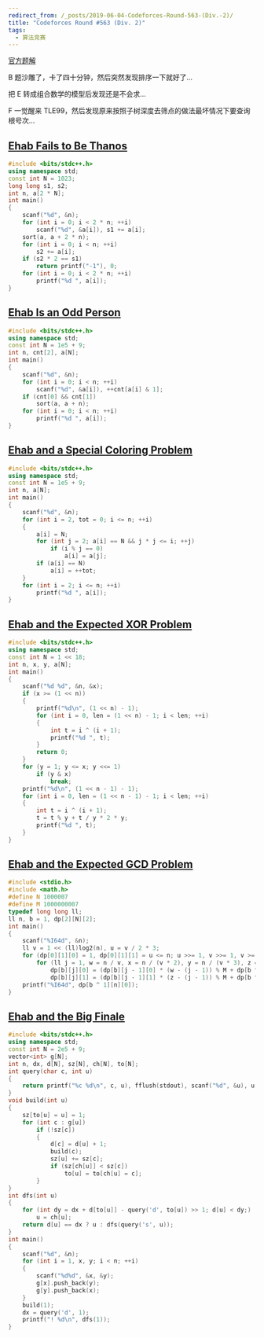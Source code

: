 ```yaml
---
redirect_from: /_posts/2019-06-04-Codeforces-Round-563-(Div.-2)/
title: "Codeforces Round #563 (Div. 2)"
tags:
  - 算法竞赛
---
```


[官方题解](https://codeforces.com/blog/entry/67388)

B 题沙雕了，卡了四十分钟，然后突然发现排序一下就好了…

把 E 转成组合数学的模型后发现还是不会求…

F 一觉醒来 TLE99，然后发现原来按照子树深度去筛点的做法最坏情况下要查询根号次…

## [Ehab Fails to Be Thanos](https://vjudge.net/problem/CodeForces-1174A)

```cpp
#include <bits/stdc++.h>
using namespace std;
const int N = 1023;
long long s1, s2;
int n, a[2 * N];
int main()
{
	scanf("%d", &n);
	for (int i = 0; i < 2 * n; ++i)
		scanf("%d", &a[i]), s1 += a[i];
	sort(a, a + 2 * n);
	for (int i = 0; i < n; ++i)
		s2 += a[i];
	if (s2 * 2 == s1)
		return printf("-1"), 0;
	for (int i = 0; i < 2 * n; ++i)
		printf("%d ", a[i]);
}
```

## [Ehab Is an Odd Person](https://vjudge.net/problem/CodeForces-1174B)

```cpp
#include <bits/stdc++.h>
using namespace std;
const int N = 1e5 + 9;
int n, cnt[2], a[N];
int main()
{
	scanf("%d", &n);
	for (int i = 0; i < n; ++i)
		scanf("%d", &a[i]), ++cnt[a[i] & 1];
	if (cnt[0] && cnt[1])
		sort(a, a + n);
	for (int i = 0; i < n; ++i)
		printf("%d ", a[i]);
}
```

## [Ehab and a Special Coloring Problem](https://vjudge.net/problem/CodeForces-1174C)

```cpp
#include <bits/stdc++.h>
using namespace std;
const int N = 1e5 + 9;
int n, a[N];
int main()
{
	scanf("%d", &n);
	for (int i = 2, tot = 0; i <= n; ++i)
	{
		a[i] = N;
		for (int j = 2; a[i] == N && j * j <= i; ++j)
			if (i % j == 0)
				a[i] = a[j];
		if (a[i] == N)
			a[i] = ++tot;
	}
	for (int i = 2; i <= n; ++i)
		printf("%d ", a[i]);
}
```

## [Ehab and the Expected XOR Problem](https://vjudge.net/problem/CodeForces-1174D)

```cpp
#include <bits/stdc++.h>
using namespace std;
const int N = 1 << 18;
int n, x, y, a[N];
int main()
{
	scanf("%d %d", &n, &x);
	if (x >= (1 << n))
	{
		printf("%d\n", (1 << n) - 1);
		for (int i = 0, len = (1 << n) - 1; i < len; ++i)
		{
			int t = i ^ (i + 1);
			printf("%d ", t);
		}
		return 0;
	}
	for (y = 1; y <= x; y <<= 1)
		if (y & x)
			break;
	printf("%d\n", (1 << n - 1) - 1);
	for (int i = 0, len = (1 << n - 1) - 1; i < len; ++i)
	{
		int t = i ^ (i + 1);
		t = t % y + t / y * 2 * y;
		printf("%d ", t);
	}
}
```

## [Ehab and the Expected GCD Problem](https://vjudge.net/problem/CodeForces-1174E)

```c
#include <stdio.h>
#include <math.h>
#define N 1000007
#define M 1000000007
typedef long long ll;
ll n, b = 1, dp[2][N][2];
int main()
{
	scanf("%I64d", &n);
	ll v = 1 << (ll)log2(n), u = v / 2 * 3;
	for (dp[0][1][0] = 1, dp[0][1][1] = u <= n; u >>= 1, v >>= 1, v >= 1; b ^= 1)
		for (ll j = 1, w = n / v, x = n / (v * 2), y = n / (v * 3), z = n / u; j <= w; ++j)
			dp[b][j][0] = (dp[b][j - 1][0] * (w - (j - 1)) % M + dp[b ^ 1][j - 1][0] * (w - x) % M + dp[b ^ 1][j - 1][1] * (w - y) % M) % M,
			dp[b][j][1] = (dp[b][j - 1][1] * (z - (j - 1)) % M + dp[b ^ 1][j - 1][1] * (z - y) % M) % M;
	printf("%I64d", dp[b ^ 1][n][0]);
}
```

## [Ehab and the Big Finale](https://vjudge.net/problem/CodeForces-1174F)

```cpp
#include <bits/stdc++.h>
using namespace std;
const int N = 2e5 + 9;
vector<int> g[N];
int n, dx, d[N], sz[N], ch[N], to[N];
int query(char c, int u)
{
	return printf("%c %d\n", c, u), fflush(stdout), scanf("%d", &u), u;
}
void build(int u)
{
	sz[to[u] = u] = 1;
	for (int c : g[u])
		if (!sz[c])
		{
			d[c] = d[u] + 1;
			build(c);
			sz[u] += sz[c];
			if (sz[ch[u]] < sz[c])
				to[u] = to[ch[u] = c];
		}
}
int dfs(int u)
{
	for (int dy = dx + d[to[u]] - query('d', to[u]) >> 1; d[u] < dy;)
		u = ch[u];
	return d[u] == dx ? u : dfs(query('s', u));
}
int main()
{
	scanf("%d", &n);
	for (int i = 1, x, y; i < n; ++i)
	{
		scanf("%d%d", &x, &y);
		g[x].push_back(y);
		g[y].push_back(x);
	}
	build(1);
	dx = query('d', 1);
	printf("! %d\n", dfs(1));
}
```
